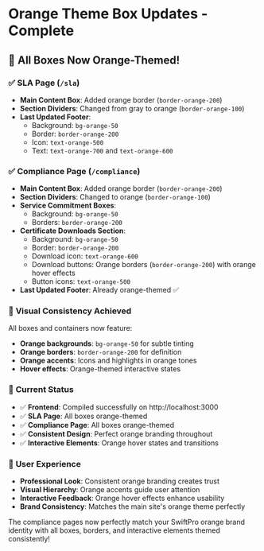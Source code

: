 # Orange Theme Box Updates - Complete

## 🎨 All Boxes Now Orange-Themed!

### ✅ **SLA Page** (`/sla`)
- **Main Content Box**: Added orange border (`border-orange-200`)
- **Section Dividers**: Changed from gray to orange (`border-orange-100`)
- **Last Updated Footer**: 
  - Background: `bg-orange-50` 
  - Border: `border-orange-200`
  - Icon: `text-orange-500`
  - Text: `text-orange-700` and `text-orange-600`

### ✅ **Compliance Page** (`/compliance`)
- **Main Content Box**: Added orange border (`border-orange-200`) 
- **Section Dividers**: Changed to orange (`border-orange-100`)
- **Service Commitment Boxes**: 
  - Background: `bg-orange-50`
  - Borders: `border-orange-200`
- **Certificate Downloads Section**:
  - Background: `bg-orange-50`
  - Border: `border-orange-200`
  - Download icon: `text-orange-600`
  - Download buttons: Orange borders (`border-orange-200`) with orange hover effects
  - Button icons: `text-orange-500`
- **Last Updated Footer**: Already orange-themed ✅

### 🎯 **Visual Consistency Achieved**
All boxes and containers now feature:
- **Orange backgrounds**: `bg-orange-50` for subtle tinting
- **Orange borders**: `border-orange-200` for definition
- **Orange accents**: Icons and highlights in orange tones
- **Hover effects**: Orange-themed interactive states

### 🚀 **Current Status**
- ✅ **Frontend**: Compiled successfully on http://localhost:3000
- ✅ **SLA Page**: All boxes orange-themed
- ✅ **Compliance Page**: All boxes orange-themed
- ✅ **Consistent Design**: Perfect orange branding throughout
- ✅ **Interactive Elements**: Orange hover states and transitions

### 📱 **User Experience**
- **Professional Look**: Consistent orange branding creates trust
- **Visual Hierarchy**: Orange accents guide user attention
- **Interactive Feedback**: Orange hover effects enhance usability
- **Brand Consistency**: Matches the main site's orange theme perfectly

The compliance pages now perfectly match your SwiftPro orange brand identity with all boxes, borders, and interactive elements themed consistently!
